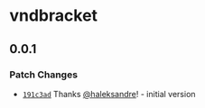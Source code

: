 # vndbracket

## 0.0.1

### Patch Changes

- [`191c3ad`](https://github.com/haleksandre/test-tauri/commit/191c3ad21c40f7258bab81edbac2ad53933234e4) Thanks [@haleksandre](https://github.com/haleksandre)! - initial version
